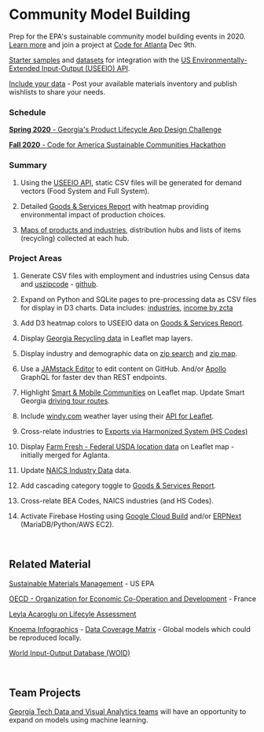 <h1 class="h1-home">Community Model&nbsp;Building</h1>

Prep for the EPA's sustainable community model building events in 2020. <a href="https://model.georgia.org/communities/">Learn more</a> and join a project at <a href="https://www.meetup.com/codeforatlanta/">Code for Atlanta</a> Dec 9th.


[Starter samples](samples/) and [datasets](https://github.com/modelearth/community) for integration with the [US Environmentally-Extended Input-Output (USEEIO) API](https://github.com/usepa/useeio_api/wiki/Use-the-API).  


[Include your data](samples/feed) - Post your available materials inventory and publish wishlists to share your needs.

### Schedule  

[<b>Spring 2020</b> - Georgia's Product Lifecycle App Design Challenge](https://model.georgia.org/communities) 

[<b>Fall 2020</b> - Code for America Sustainable Communities Hackathon](https://www.codeforamerica.org/) 
<br>

### Summary

1. Using the [USEEIO API](https://github.com/usepa/useeio_api/wiki/Use-the-API), static CSV files will be generated <!--[generated](resources/useeio)--> for demand vectors (Food System and Full System). 

2. Detailed [Goods & Services Report](samples/dataset) with heatmap providing environmental impact of production choices.   

3. [Maps of products and industries](samples/maps), distribution hubs and lists of items (recycling) collected at each hub.  


### Project Areas

1. Generate CSV files with employment and industries using Census data and [uszipcode](https://uszipcode.readthedocs.io/01-Tutorial/index.html) - [github](https://github.com/MacHu-GWU/uszipcode-project).  

2. Expand on Python and SQLite pages to pre-processing data as CSV files for display in D3 charts. 
Data includes: [industries](industries), [income by zcta](prep/all)<!--[projections](prep/regression/)-->  

3. Add D3 heatmap colors to USEEIO data on [Goods & Services Report](samples/dataset).
<!-- [Products - Bureau of Economic Analysis (BEA)](bea)  -->  

4. Display [Georgia Recycling data](recycling/ga/) in Leaflet map layers.

5. Display industry and demographic data on [zip search](zip/#zip=30315) and [zip map](zip/leaflet/).  

6. Use a [JAMstack Editor](https://headlesscms.org/) to edit content on GitHub. 
And/or <a href="https://www.apollographql.com/docs/apollo-server/">Apollo</a> GraphQL for faster dev than<!--the point-to-point nature of--> REST endpoints.  

7. Highlight <a href="map">Smart & Mobile Communities</a> on Leaflet map. 
Update Smart Georgia <a href="samples/routing/">driving tour routes</a>.

8. Include [windy.com](windy.com) weather layer using their [API for Leaflet](https://github.com/windycom/API).

9. Cross-relate industries to [Exports via Harmonized System (HS Codes)](https://georgiadata.github.io/display/products/) 

10. Display [Farm Fresh - Federal USDA location data](farmfresh/ga) on Leaflet map - initially merged for Aglanta.  

11. Update [NAICS Industry Data](industries) data.

12. Add cascading category toggle to [Goods & Services Report](samples/dataset). 

13. Cross-relate BEA Codes, NAICS industries (and HS Codes).  

14. Activate Firebase Hosting using [Google Cloud Build](https://medium.com/serverlessguru/aws-to-gcp-web-applications-89ed92070832) and/or [ERPNext](https://aws.amazon.com/marketplace/pp/B015GHHU7M) (MariaDB/Python/AWS EC2).  

<!--
	12. Include elected officials for districts, zip codes or counties.
-->

<!--[Census Data by Zipcode](https://github.com/statedata/community)  -->

<br>
 
## Related Material

<!--
There is growing trend across industry to trace the entire supply chain. 
Responsible sourcing allows manufacturers to...
-->

[Sustainable Materials Management](https://www.epa.gov/smm) - US EPA  
<!--
[Recycling and Resource Recovery as a Tool for Regional Economic Development](https://www.epa.gov/smm/sustainable-materials-management-smm-web-academy-webinar-recycling-and-resource-recovery-tool) - Webinar: Nov 20, 2019, 1PM  
-->
[OECD - Organization for Economic
Co-Operation and Development](https://www.oecd.org/sti/ind/measuring-trade-in-value-added.htm) - France  

<!-- GEOD - Global Economic Open Database  -->

[Leyla Acaroglu on Lifecyle Assessment](https://medium.com/disruptive-design/a-guide-to-life-cycle-thinking-b762ab49bce3)   

[Knoema Infographics](https://knoema.com/infographics) - [Data Coverage Matrix](https://knoema.com/atlas/matrix) - Global models which could be reproduced locally.  

[World Input-Output Database (WOID)](http://www.wiod.org/otherdb)  

<!--
USCSD Materials Marketplace - Seems to be members only. Wes has a contact that worked on it.
https://usbcsd.org/materials

Southern Regional Science Association
http://www.srsa.org/
-->

<br>

## Team Projects

<a href="https://poloclub.github.io/#cse6242">Georgia Tech Data and Visual Analytics teams</a> will have an opportunity to expand on models using machine learning.  



<!-- Re-connect with Polo in early January. Provide: 

1) Description of problem (e.g., high level problems, opportunities for ML, vis, the combination, etc.)

2) Description of data (how students will access them, how large, etc.)

3) Ways to communicate with you over the course of project (e.g., use a Slack group, each project team in a separate private Slack channel)  

https://poloclub.github.io/cse6242-2019fall-campus/project.html


Create a Sankey chart with a return flow:
https://www.sciencedirect.com/science/article/pii/S0921344917301167
-->






